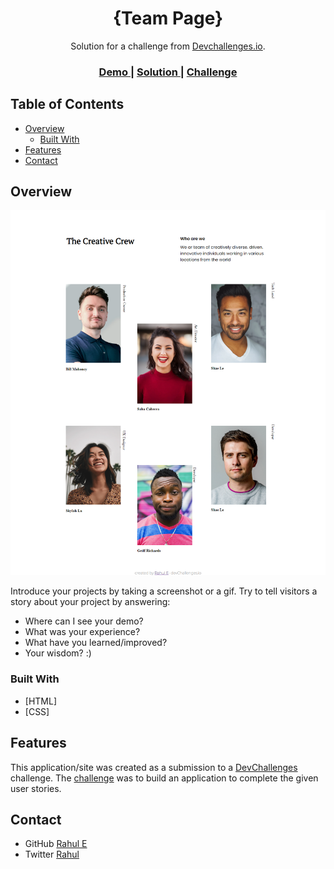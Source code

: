<!-- Please update value in the {}  -->

<h1 align="center">{Team Page}</h1>

<div align="center">
   Solution for a challenge from  <a href="https://github.com/rahulemathi/team-page" target="_blank">Devchallenges.io</a>.
</div>

<div align="center">
  <h3>
    <a href="https://rahulemathi.github.io/team-page/">
      Demo
    </a>
    <span> | </span>
    <a href="https://github.com/rahulemathi/team-page">
      Solution
    </a>
    <span> | </span>
    <a href="https://devchallenges.io/challenges/hhmesazsqgKXrTkYkt0U">
      Challenge
    </a>
  </h3>
</div>

<!-- TABLE OF CONTENTS -->

## Table of Contents

- [Overview](#overview)
  - [Built With](#built-with)
- [Features](#features)
- [Contact](#contact)

<!-- OVERVIEW -->

## Overview

![screenshot](https://raw.githubusercontent.com/rahulemathi/team-page/master/team.png)

Introduce your projects by taking a screenshot or a gif. Try to tell visitors a story about your project by answering:

- Where can I see your demo?
- What was your experience?
- What have you learned/improved?
- Your wisdom? :)

### Built With

<!-- This section should list any major frameworks that you built your project using. Here are a few examples.-->

- [HTML]
- [CSS]

## Features

<!-- List the features of your application or follow the template. Don't share the figma file here :) -->

This application/site was created as a submission to a [DevChallenges](https://devchallenges.io/challenges) challenge. The [challenge](https://devchallenges.io/challenges/hhmesazsqgKXrTkYkt0U) was to build an application to complete the given user stories.


## Contact

- GitHub [Rahul E](https://github.com/rahulemathi)
- Twitter [Rahul](https://twitter.com/rahule097)
